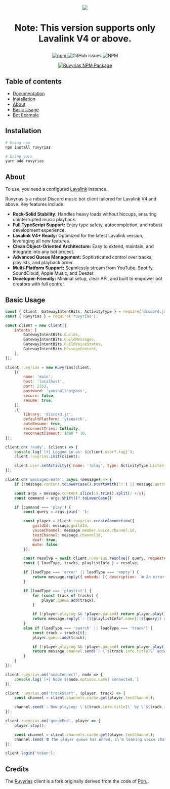 <p align='center'>
  <img src='https://images.wallpaperscraft.com/image/single/girl_umbrella_anime_151317_1600x1200.jpg' />
</p>

# <p align='center'>Note: This version supports only Lavalink V4 or above.</p>

<p align="center">
  <a href="https://www.npmjs.com/package/ruvyrias">
    <img src="https://img.shields.io/npm/v/ruvyrias" alt="npm"/>
  </a>
  <img src="https://img.shields.io/github/issues-raw/DarkslayerHaos/ruvyrias" alt="GitHub issues"/>
  <img src="https://img.shields.io/npm/l/ruvyrias" alt="NPM"/>
</p>

<p align="center">
  <a href="https://nodei.co/npm/ruvyrias/">
    <img src="https://nodei.co/npm/ruvyrias.png?downloads=true&downloadRank=true&stars=true" alt="Ruvyrias NPM Package"/>
    </a>
</p>

## Table of contents

- [Documentation](https://ruvyrias-lock.vercel.app/)
- [Installation](#installation)
- [About](#about)
- [Basic Usage](#basic-usage)
- [Bot Example](https://github.com/DarkslayerHaos/ruvyrias-example)

## Installation

```bash
# Using npm
npm install ruvyrias

# Using yarn
yarn add ruvyrias
```

## About

To use, you need a configured [Lavalink](https://github.com/lavalink-devs/Lavalink) instance.

Ruvyrias is a robust Discord music bot client tailored for Lavalink V4 and above. Key features include:

- **Rock-Solid Stability:** Handles heavy loads without hiccups, ensuring uninterrupted music playback.
- **Full TypeScript Support:** Enjoy type safety, autocompletion, and robust development experience.
- **Lavalink V4+ Ready:** Optimized for the latest Lavalink version, leveraging all new features.
- **Clean Object-Oriented Architecture:** Easy to extend, maintain, and integrate into any bot project.
- **Advanced Queue Management:** Sophisticated control over tracks, playlists, and playback order.
- **Multi-Platform Support:** Seamlessly stream from YouTube, Spotify, SoundCloud, Apple Music, and Deezer.
- **Developer-Friendly:** Minimal setup, clear API, and built to empower bot creators with full control.

## Basic Usage

```js
const { Client, GatewayIntentBits, ActivityType } = require('discord.js');
const { Ruvyrias } = require('ruvyrias');

const client = new Client({
    intents: [
        GatewayIntentBits.Guilds,
        GatewayIntentBits.GuildMessages,
        GatewayIntentBits.GuildVoiceStates,
        GatewayIntentBits.MessageContent,
    ],
});

client.ruvyrias = new Ruvyrias(client, 
    [{
        name: 'main',
        host: 'localhost',
        port: 2333,
        password: 'youshallnotpass',
        secure: false,
        resume: true,
    }],
    ,{
        library: 'discord.js',
        defaultPlatform: 'ytsearch',
        autoResume: true,
        reconnectTries: Infinity,
        reconnectTimeout: 1000 * 10,
});

client.on('ready', (client) => {
    console.log(`[+] Logged in as: ${client.user?.tag}`);
    client.ruvyrias.init(client);

    client.user.setActivity({ name: '!play', type: ActivityType.Listening })
});

client.on('messageCreate', async (message) => {
    if (!message.content.toLowerCase().startsWith('!') || message.author.bot) return;

    const args = message.content.slice(1).trim().split(/ +/g);
    const command = args.shift()?.toLowerCase()

    if (command === 'play') {
        const query = args.join(' ');

        const player = client.ruvyrias.createConnection({
            guildId: message.guildId,
            voiceChannel: message.member.voice.channel.id,
            textChannel: message.channelId,
            deaf: true,
            mute: false
        });

        const resolve = await client.ruvyrias.resolve({ query, requester: message.author });
        const { loadType, tracks, playlistInfo } = resolve;

        if (loadType === 'error' || loadType === 'empty') {
            return message.reply({ embeds: [{ description: `❌ An error occurred, please try again!`, color: Colors.Red }] });
        }

        if (loadType === 'playlist') {
            for (const track of tracks) {
                player.queue.add(track);
            }

            if (!player.playing && !player.paused) return player.play();
            return message.reply(`🎶 [${playlistInfo?.name}](${query}) with \`${tracks.length}\` tracks added.`);
        } 
        else if (loadType === 'search' || loadType === 'track') {
            const track = tracks[0];
            player.queue.add(track);

            if (!player.playing && !player.paused) return player.play();
            return message.channel.send(`🎶 \`${track.info.title}\` added to queue.`);
        }
    }
});

client.ruvyrias.on('nodeConnect', node => {
    console.log(`[+] Node ${node.options.name} connected.`)
});

client.ruvyrias.on('trackStart', (player, track) => {
    const channel = client.channels.cache.get(player.textChannel);

    channel.send(`🎶 Now playing: \`${track.info.title}\` by \`${track.info.author}\`.`);
});

client.ruvyrias.on('queueEnd', player => {
    player.stop();

    const channel = client.channels.cache.get(player.textChannel);
    channel.send('⛔ The player queue has ended, i\'m leaving voice channal!');
});

client.login('token');
```

## Credits

The [Ruvyrias](https://github.com/DarkslayerHaos/ruvyrias) client is a fork originally derived from the code of [Poru](https://github.com/parasop/poru).